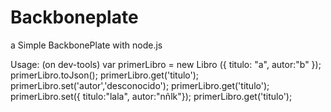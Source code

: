 Backboneplate
=============

a Simple BackbonePlate with node.js

Usage:
  (on dev-tools)
    var primerLibro = new Libro ({ titulo: "a", autor:"b" });
    primerLibro.toJson();
    primerLibro.get('titulo');
    primerLibro.set('autor','desconocido');
    primerLibro.get('titulo');
    primerLibro.set({ titulo:"lala", autor:"nñlk"});
    primerLibro.get('titulo');

